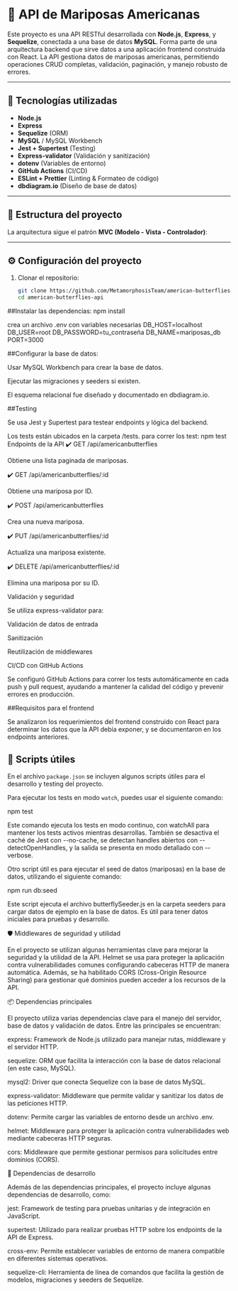 # 🦋 API de Mariposas Americanas

Este proyecto es una API RESTful desarrollada con **Node.js**, **Express**, y **Sequelize**, conectada a una base de datos **MySQL**. Forma parte de una arquitectura backend que sirve datos a una aplicación frontend construida con React. La API gestiona datos de mariposas americanas, permitiendo operaciones CRUD completas, validación, paginación, y manejo robusto de errores.

---

## 🚀 Tecnologías utilizadas

- **Node.js**
- **Express**
- **Sequelize** (ORM)
- **MySQL** / MySQL Workbench
- **Jest + Supertest** (Testing)
- **Express-validator** (Validación y sanitización)
- **dotenv** (Variables de entorno)
- **GitHub Actions** (CI/CD)
- **ESLint + Prettier** (Linting & Formateo de código)
- **dbdiagram.io** (Diseño de base de datos)

---

## 📁 Estructura del proyecto

La arquitectura sigue el patrón **MVC (Modelo - Vista - Controlador)**:


---

## ⚙️ Configuración del proyecto

1. Clonar el repositorio:
   ```bash
   git clone https://github.com/MetamorphosisTeam/american-butterflies-api.git
   cd american-butterflies-api
##Instalar las dependencias:
npm install

crea un archivo .env con variables necesarias
DB_HOST=localhost
DB_USER=root
DB_PASSWORD=tu_contraseña
DB_NAME=mariposas_db
PORT=3000

##Configurar la base de datos:

Usar MySQL Workbench para crear la base de datos.

Ejecutar las migraciones y seeders si existen.

El esquema relacional fue diseñado y documentado en dbdiagram.io.

##Testing

Se usa Jest y Supertest para testear endpoints y lógica del backend.

Los tests están ubicados en la carpeta /tests.
para correr los test: npm test 
Endpoints de la API
✔️ GET /api/americanbutterflies

Obtiene una lista paginada de mariposas.

✔️ GET /api/americanbutterflies/:id

Obtiene una mariposa por ID.

✔️ POST /api/americanbutterflies

Crea una nueva mariposa.

✔️ PUT /api/americanbutterflies/:id

Actualiza una mariposa existente.

✔️ DELETE /api/americanbutterflies/:id

Elimina una mariposa por su ID.

Validación y seguridad

Se utiliza express-validator para:

Validación de datos de entrada

Sanitización

Reutilización de middlewares

CI/CD con GitHub Actions

Se configuró GitHub Actions para correr los tests automáticamente en cada push y pull request, ayudando a mantener la calidad del código y prevenir errores en producción.

##Requisitos para el frontend

Se analizaron los requerimientos del frontend construido con React para determinar los datos que la API debía exponer, y se documentaron en los endpoints anteriores.

## 🔧 Scripts útiles

En el archivo `package.json` se incluyen algunos scripts útiles para el desarrollo y testing del proyecto.

Para ejecutar los tests en modo `watch`, puedes usar el siguiente comando:


npm test

Este comando ejecuta los tests en modo continuo, con watchAll para mantener los tests activos mientras desarrollas. También se desactiva el caché de Jest con --no-cache, se detectan handles abiertos con --detectOpenHandles, y la salida se presenta en modo detallado con --verbose.

Otro script útil es para ejecutar el seed de datos (mariposas) en la base de datos, utilizando el siguiente comando:

npm run db:seed

Este script ejecuta el archivo butterflySeeder.js en la carpeta seeders para cargar datos de ejemplo en la base de datos. Es útil para tener datos iniciales para pruebas y desarrollo.

🛡️ Middlewares de seguridad y utilidad

En el proyecto se utilizan algunas herramientas clave para mejorar la seguridad y la utilidad de la API. Helmet se usa para proteger la aplicación contra vulnerabilidades comunes configurando cabeceras HTTP de manera automática. Además, se ha habilitado CORS (Cross-Origin Resource Sharing) para gestionar qué dominios pueden acceder a los recursos de la API.

📦 Dependencias principales

El proyecto utiliza varias dependencias clave para el manejo del servidor, base de datos y validación de datos. Entre las principales se encuentran:

express: Framework de Node.js utilizado para manejar rutas, middleware y el servidor HTTP.

sequelize: ORM que facilita la interacción con la base de datos relacional (en este caso, MySQL).

mysql2: Driver que conecta Sequelize con la base de datos MySQL.

express-validator: Middleware que permite validar y sanitizar los datos de las peticiones HTTP.

dotenv: Permite cargar las variables de entorno desde un archivo .env.

helmet: Middleware para proteger la aplicación contra vulnerabilidades web mediante cabeceras HTTP seguras.

cors: Middleware que permite gestionar permisos para solicitudes entre dominios (CORS).

🧪 Dependencias de desarrollo

Además de las dependencias principales, el proyecto incluye algunas dependencias de desarrollo, como:

jest: Framework de testing para pruebas unitarias y de integración en JavaScript.

supertest: Utilizado para realizar pruebas HTTP sobre los endpoints de la API de Express.

cross-env: Permite establecer variables de entorno de manera compatible en diferentes sistemas operativos.

sequelize-cli: Herramienta de línea de comandos que facilita la gestión de modelos, migraciones y seeders de Sequelize.
